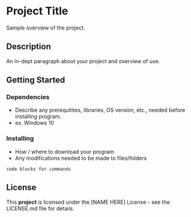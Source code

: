 # Project Title
Sample overview of the project.

## Description
An in-dept paragraph about your project and overview of use.

## Getting Started
### Dependencies
* Describe any prerequitites, libraries, OS version, etc., needed before installing program.
* ex. Windows 10

### Installing
* How / where to download your program
* Any modifications needed to be made to files/folders
```
code blocks for commands
```

## License
This **project** is licensed under the [NAME HERE] License - see the LICENSE.md file for details.
